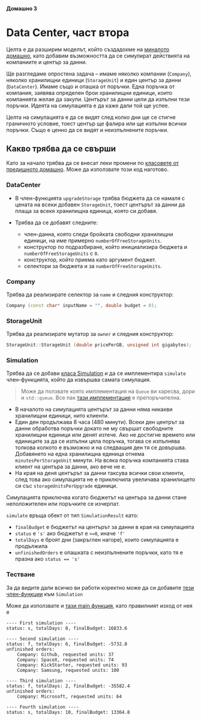 #### Домашно 3
# Data Center, част втора
Целта е да разширим моделът, който създадохме на [миналото домашно](../02-data-center-part-one/solution), като добавим възможността да се симулират действията на компаниите и център за данни.

Ще разгледаме опростена задача – имаме няколко компании (`Company`), няколко хранилищни единици (`StorageUnit`) и един център за данни (`DataCenter`).
Имаме също и опашка от поръчки. Една поръчка от компания, заявява определен брои хранилищни единици, които компанията желае да закупи.
Центърът за данни цели да изпълни тези поръчки. Идеята на симулацията е да каже дали той ще успее.

Целта на симулацията е да се видят след колко дни ще се стигне граничното условие, тоест център ще фалира или ще изпълни всички поръчки. Също е ценно да се видят и неизпълнените поръчки.

## Какво трябва да се свърши
Като за начало трябва да се внесат леки промени по [класовете от предишното домашно](../02-data-center-part-one/solution). Може да използвате този код наготово.

### DataCenter
 - В член-функцията `upgradeStorage` трябва бюджета да се намаля с цената на всеки добавен `StorageUnit`, тоест центърът за данни да плаща за всекя хранилищна единица, която си добавя.

 - Трябва да се добавят следните:
   - член-данна, която следи бройката свободни хранилищни единици, на име примерно `numberOfFreeStorageUnits`.
   - конструктор по подразбиране, който инициализира бюджета и `numberOfFreeStorageUnits` с `0`.
   - конструктор, който приема като аргумент бюджет.
   - селектори за бюджета и за `numberOfFreeStorageUnits`.

### Company
Трябва да реализирате селектор за `name` и следния конструктор:
```c++
Company (const char* inputName = "", double budget = 0);
```

### StorageUnit
Трябва да реализирате мутатор за `owner` и следния конструктор:
```c++
StorageUnit::StorageUnit (double pricePerGB, unsigned int gigabytes);
```

### Simulation
Трябва да се добави [класа Simulation](Simulation.h) и да се имплементира `simulate` член–функцията, който да извършва самата симулация.

> Може да ползвате която имплементация на `Queue` ви харесва, дори и `std::queue`.
Все пак [тази имплементация](Queue.h) е препоръчителна.

 - В началото на симулацията центърът за данни няма никакви хранилищни единици, нито клиенти.
 - Един ден продължава 8 часа (480 минути). Всеки ден центрът за данни обработва поръчки докато не му свършат свободните хранилищни единици или денят изтече.
 Ако не достигне времето или единиците за да се изпълни цяла поръчка, тогава се изпълнява толкова колкото е възможно и на следващия ден тя се довършва.
 Добавянето на една хранилищна единица отнема `minutesPerStorageUnit` минути. На всяка поръчка компанията става клиент на центъра за данни, ако вече не е.
 - На края на деня центърът за данни таксува всички свои клиенти, след това ако симулацията не е приключила увеличава хранилището си със `storageUnitsPerUpgrade` единици.

Симулацията приключва когато бюджетът на центъра за данни стане неположителен или поръчките се изчерпат.

`simulate` връща обект от тип `SimulationResult` като:
 - `finalBudget` е бюджетът на центърът за данни в края на симулацията
 - `status` е `'s'` ако бюджетът е `>=0`, иначе `'f'`
 - `totalDays` е броят дни (закръглен нагоре), които симулацията е продължила
 - `unfinishedOrders` е опашката с неизпълнените поръчки, като тя е празна ако `status == 's'`

### Тестване
За да видите дали всичко ви работи коректно може да си добавите [тези член-функции](simulation-methods.cpp) към `Simulation`

Може да използвате и [тази main функция](main.cpp), като правилният изход от нея е
```
---- First simulation ----
status: s, totalDays: 8, finalBudget: 16833.6

---- Second simulation ----
status: f, totalDays: 6, finalBudget: -5732.8
unfinished orders: 
    Company: Github, requested units: 37
    Company: SpaceX, requested units: 74
    Company: KickStarter, requested units: 93
    Company: Samsung, requested units: 100

---- Third simulation ----
status: f, totalDays: 2, finalBudget: -35582.4
unfinished orders: 
    Company: Microsoft, requested units: 64

---- Fourth simulation ----
status: s, totalDays: 10, finalBudget: 13364.8
```
